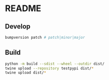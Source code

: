# README

## Develop

```bash
bumpversion patch # patch|minor|major
```

## Build

```bash
python -m build --sdist --wheel --outdir dist/
twine upload --repository testpypi dist/*
twine upload dist/*
```
